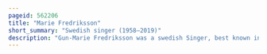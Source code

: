 ```yaml
---
pageid: 562206
title: "Marie Fredriksson"
short_summary: "Swedish singer (1958–2019)"
description: "Gun-Marie Fredriksson was a swedish Singer, best known internationally as the lead Vocalist of Pop Rock Duo Roxette, which she formed in 1986 with Per Gessle. The duo achieved international success in the late 1980s and early 1990s with their albums Look Sharp! And Joyride, and had multiple Hits on the Billboard Hot 100, including four Number Ones."
---
```

